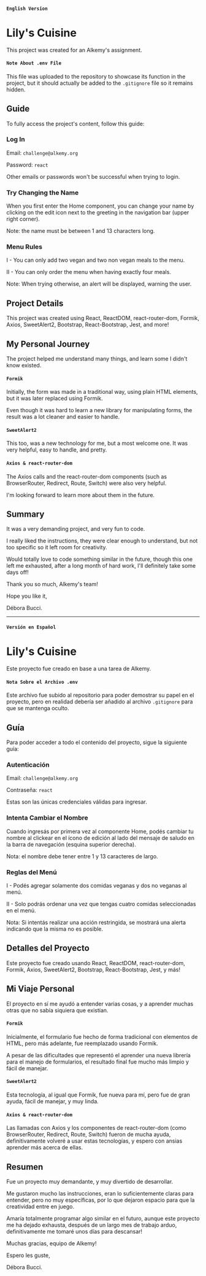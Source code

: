 #### `English Version`

# Lily's Cuisine

This project was created for an Alkemy's assignment.

#### `Note About .env File`

This file was uploaded to the repository to showcase its function in the project, but it should actually be added to the `.gitignore` file so it remains hidden.

## Guide

To fully access the project's content, follow this guide:

### Log In

Email: `challenge@alkemy.org`

Password: `react`

Other emails or passwords won't be successful when trying to login.

### Try Changing the Name

When you first enter the Home component, you can change your name by clicking on the edit icon next to the greeting in the navigation bar (upper right corner).

Note: the name must be between 1 and 13 characters long.

### Menu Rules

I - You can only add two vegan and two non vegan meals to the menu.

II - You can only order the menu when having exactly four meals.

Note: When trying otherwise, an alert will be displayed, warning the user.

## Project Details

This project was created using React, ReactDOM, react-router-dom, Formik, Axios, SweetAlert2, Bootstrap, React-Bootstrap, Jest, and more!

## My Personal Journey

The project helped me understand many things, and learn some I didn't know existed.

#### `Formik`

Initially, the form was made in a traditional way, using plain HTML elements, but it was later replaced using Formik.

Even though it was hard to learn a new library for manipulating forms, the result was a lot cleaner and easier to handle.

#### `SweetAlert2`

This too, was a new technology for me, but a most welcome one. It was very helpful, easy to handle, and pretty.

#### `Axios & react-router-dom`

The Axios calls and the react-router-dom components (such as BrowserRouter, Redirect, Route, Switch) were also very helpful.

I'm looking forward to learn more about them in the future.

## Summary

It was a very demanding project, and very fun to code.

I really liked the instructions, they were clear enough to understand, but not too specific so it left room for creativity.

Would totally love to code something similar in the future, though this one left me exhausted, after a long month of hard work, I'll definitely take some days off!

Thank you so much, Alkemy's team!

Hope you like it,

Débora Bucci.

---

#### `Versión en Español`

# Lily's Cuisine

Este proyecto fue creado en base a una tarea de Alkemy.

#### `Nota Sobre el Archivo .env`

Este archivo fue subido al repositorio para poder demostrar su papel en el proyecto, pero en realidad debería ser añadido al archivo `.gitignore` para que se mantenga oculto.

## Guía

Para poder acceder a todo el contenido del proyecto, sigue la siguiente guía:

### Autenticación

Email: `challenge@alkemy.org`

Contraseña: `react`

Estas son las únicas credenciales válidas para ingresar.

### Intenta Cambiar el Nombre

Cuando ingresás por primera vez al componente Home, podés cambiar tu nombre al clickear en el ícono de edición al lado del mensaje de saludo en la barra de navegación (esquina superior derecha).

Nota: el nombre debe tener entre 1 y 13 caracteres de largo.

### Reglas del Menú

I - Podés agregar solamente dos comidas veganas y dos no veganas al menú.

II - Solo podrás ordenar una vez que tengas cuatro comidas seleccionadas en el menú.

Nota: Si intentás realizar una acción restringida, se mostrará una alerta indicando que la misma no es posible.

## Detalles del Proyecto

Este proyecto fue creado usando React, ReactDOM, react-router-dom, Formik, Axios, SweetAlert2, Bootstrap, React-Bootstrap, Jest, y más!

## Mi Viaje Personal

El proyecto en sí me ayudó a entender varias cosas, y a aprender muchas otras que no sabía siquiera que existían.

#### `Formik`

Inicialmente, el formulario fue hecho de forma tradicional con elementos de HTML, pero más adelante, fue reemplazado usando Formik.

A pesar de las dificultades que representó el aprender una nueva librería para el manejo de formularios, el resultado final fue mucho más limpio y fácil de manejar.

#### `SweetAlert2`

Esta tecnología, al igual que Formik, fue nueva para mí, pero fue de gran ayuda, fácil de manejar, y muy linda.

#### `Axios & react-router-dom`

Las llamadas con Axios y los componentes de react-router-dom (como BrowserRouter, Redirect, Route, Switch) fueron de mucha ayuda, definitivamente volveré a usar estas tecnologías, y espero con ansias aprender más acerca de ellas.

## Resumen

Fue un proyecto muy demandante, y muy divertido de desarrollar.

Me gustaron mucho las instrucciones, eran lo suficientemente claras para entender, pero no muy específicas, por lo que dejaron espacio para que la creatividad entre en juego.

Amaría totalmente programar algo similar en el futuro, aunque este proyecto me ha dejado exhausta, después de un largo mes de trabajo arduo, definitivamente me tomaré unos días para descansar!

Muchas gracias, equipo de Alkemy!

Espero les guste,

Débora Bucci.

